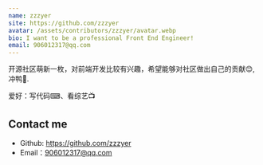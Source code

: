 ```yaml
---
name: zzzyer
site: https://github.com/zzzyer
avatar: /assets/contributors/zzzyer/avatar.webp
bio: I want to be a professional Front End Engineer!
email: 906012317@qq.com
---
```


开源社区萌新一枚，对前端开发比较有兴趣，希望能够对社区做出自己的贡献😊,冲鸭💪.

爱好：写代码⌨、看综艺📺

## Contact me

- Github: <https://github.com/zzzyer>
- Email：<906012317@qq.com>
